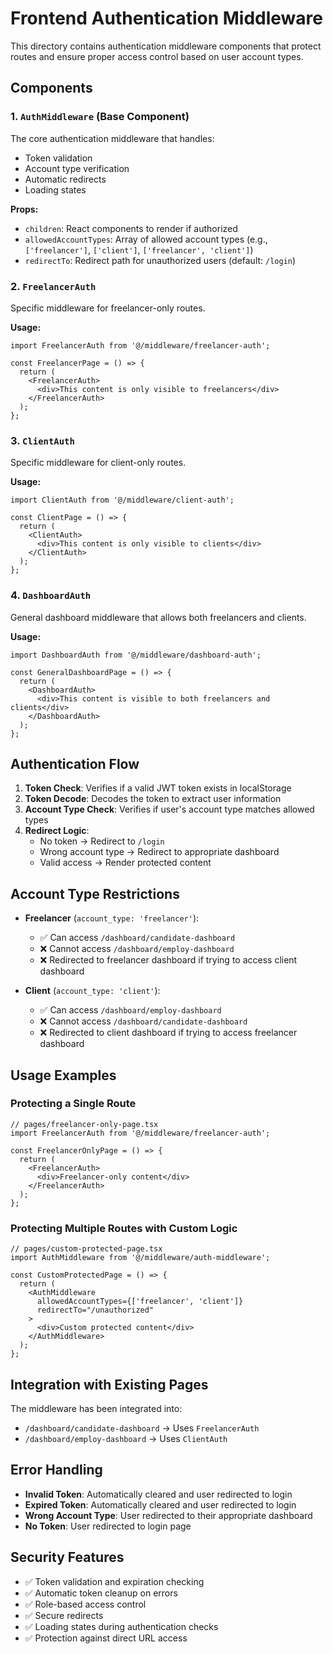# Frontend Authentication Middleware

This directory contains authentication middleware components that protect routes and ensure proper access control based on user account types.

## Components

### 1. `AuthMiddleware` (Base Component)
The core authentication middleware that handles:
- Token validation
- Account type verification
- Automatic redirects
- Loading states

**Props:**
- `children`: React components to render if authorized
- `allowedAccountTypes`: Array of allowed account types (e.g., `['freelancer']`, `['client']`, `['freelancer', 'client']`)
- `redirectTo`: Redirect path for unauthorized users (default: `/login`)

### 2. `FreelancerAuth`
Specific middleware for freelancer-only routes.

**Usage:**
```tsx
import FreelancerAuth from '@/middleware/freelancer-auth';

const FreelancerPage = () => {
  return (
    <FreelancerAuth>
      <div>This content is only visible to freelancers</div>
    </FreelancerAuth>
  );
};
```

### 3. `ClientAuth`
Specific middleware for client-only routes.

**Usage:**
```tsx
import ClientAuth from '@/middleware/client-auth';

const ClientPage = () => {
  return (
    <ClientAuth>
      <div>This content is only visible to clients</div>
    </ClientAuth>
  );
};
```

### 4. `DashboardAuth`
General dashboard middleware that allows both freelancers and clients.

**Usage:**
```tsx
import DashboardAuth from '@/middleware/dashboard-auth';

const GeneralDashboardPage = () => {
  return (
    <DashboardAuth>
      <div>This content is visible to both freelancers and clients</div>
    </DashboardAuth>
  );
};
```

## Authentication Flow

1. **Token Check**: Verifies if a valid JWT token exists in localStorage
2. **Token Decode**: Decodes the token to extract user information
3. **Account Type Check**: Verifies if user's account type matches allowed types
4. **Redirect Logic**: 
   - No token → Redirect to `/login`
   - Wrong account type → Redirect to appropriate dashboard
   - Valid access → Render protected content

## Account Type Restrictions

- **Freelancer** (`account_type: 'freelancer'`):
  - ✅ Can access `/dashboard/candidate-dashboard`
  - ❌ Cannot access `/dashboard/employ-dashboard`
  - ❌ Redirected to freelancer dashboard if trying to access client dashboard

- **Client** (`account_type: 'client'`):
  - ✅ Can access `/dashboard/employ-dashboard`
  - ❌ Cannot access `/dashboard/candidate-dashboard`
  - ❌ Redirected to client dashboard if trying to access freelancer dashboard

## Usage Examples

### Protecting a Single Route
```tsx
// pages/freelancer-only-page.tsx
import FreelancerAuth from '@/middleware/freelancer-auth';

const FreelancerOnlyPage = () => {
  return (
    <FreelancerAuth>
      <div>Freelancer-only content</div>
    </FreelancerAuth>
  );
};
```

### Protecting Multiple Routes with Custom Logic
```tsx
// pages/custom-protected-page.tsx
import AuthMiddleware from '@/middleware/auth-middleware';

const CustomProtectedPage = () => {
  return (
    <AuthMiddleware 
      allowedAccountTypes={['freelancer', 'client']}
      redirectTo="/unauthorized"
    >
      <div>Custom protected content</div>
    </AuthMiddleware>
  );
};
```

## Integration with Existing Pages

The middleware has been integrated into:
- `/dashboard/candidate-dashboard` → Uses `FreelancerAuth`
- `/dashboard/employ-dashboard` → Uses `ClientAuth`

## Error Handling

- **Invalid Token**: Automatically cleared and user redirected to login
- **Expired Token**: Automatically cleared and user redirected to login
- **Wrong Account Type**: User redirected to their appropriate dashboard
- **No Token**: User redirected to login page

## Security Features

- ✅ Token validation and expiration checking
- ✅ Automatic token cleanup on errors
- ✅ Role-based access control
- ✅ Secure redirects
- ✅ Loading states during authentication checks
- ✅ Protection against direct URL access
